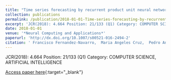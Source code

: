 ```yaml
---
title: "Time series forecasting by recurrent product unit neural networks"
collection: publications
permalink: /publication/2018-01-01-Time-series-forecasting-by-recurrent-product-unit-neural-networks
excerpt: 'JCR(2018): 4.664 Position: 21/133 (Q1) Category: COMPUTER SCIENCE, ARTIFICIAL INTELLIGENCE'
date: 2018-01-01
venue: '*Neural Computing and Applications*'
paperurl: 'http://dx.doi.org/10.1007/s00521-016-2494-2'
citation: ' Francisco Fernandez-Navarro,  Maria Angeles Cruz,  Pedro Antonio Gutiérrez,  Adiel Castaño-Méndez,  César Hervás-Martínez, &quot;Time series forecasting by recurrent product unit neural networks.&quot; *Neural Computing and Applications*, Vol.29(3), 2018, pp.779-791.'
---
```

JCR(2018): 4.664 Position: 21/133 (Q1) Category: COMPUTER SCIENCE, ARTIFICIAL INTELLIGENCE

[Access paper here](http://dx.doi.org/10.1007/s00521-016-2494-2){:target="_blank"}
